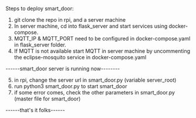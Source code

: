 Steps to deploy smart_door:
1. git clone the repo in rpi, and a server machine
2. In server machine, cd into flask_server and start services using docker-compose.
3. MQTT_IP & MQTT_PORT need to be configured in docker-compose.yaml in flask_server folder.
4. If MQTT is not available start MQTT in server machine by uncommenting the eclipse-mosquito service in docker-compose.yaml

------smart_door server is running now--------

5. in rpi, change the server url in smart_door.py (variable server_root)
6. run python3 smart_door.py to start smart_door
7. if some error comes, check the other parameters in smart_door.py (master file for smart_door)

------that's it folks------
